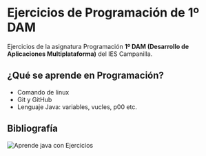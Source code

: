 # Ejercicios de Programación de 1º DAM
Ejercicios de la asignatura Programación **1º DAM (Desarrollo de Aplicaciones Multiplataforma)** del IES Campanilla.

## ¿Qué se aprende en Programación?

* Comando de linux
* Git y GitHub
* Lenguaje Java: variables, vucles, p00 etc.

## Bibliografía
![Aprende java con Ejercicios](/Escritorios/ejercicio-programacion/Imagen)
